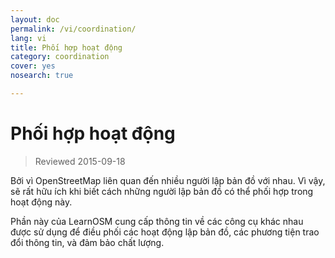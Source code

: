 ```yaml
---
layout: doc
permalink: /vi/coordination/
lang: vi
title: Phối hợp hoạt động
category: coordination
cover: yes
nosearch: true

---
```


Phối hợp hoạt động
============

> Reviewed 2015-09-18

Bởi vì OpenStreetMap liên quan đến nhiều người lập bản đồ với nhau. Vì vậy, sẽ rất hữu ích khi biết cách những người lập bản đồ có thể phối hợp trong hoạt động này.

Phần này của LearnOSM cung cấp thông tin về các công cụ khác nhau được sử dụng để điều phối các hoạt động lập bản đồ, các phương tiện trao đổi thông tin, và đảm bảo chất lượng.